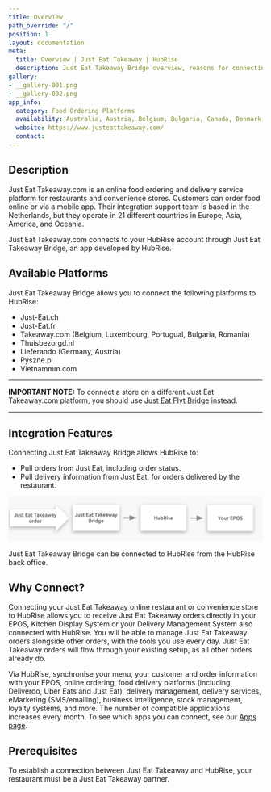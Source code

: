 ```yaml
---
title: Overview
path_override: "/"
position: 1
layout: documentation
meta:
  title: Overview | Just Eat Takeaway | HubRise
  description: Just Eat Takeaway Bridge overview, reasons for connecting it to HubRise and summary of integrated features. Synchronise data between your EPOS and your apps.
gallery:
- __gallery-001.png
- __gallery-002.png
app_info:
  category: Food Ordering Platforms
  availability: Australia, Austria, Belgium, Bulgaria, Canada, Denmark, France, Germany, Ireland, Israel, Italy, Luxembourg, Netherlands, New Zealand, Norway, Poland, Portugal, Romania, Spain, Switzerland, United Kingdom
  website: https://www.justeattakeaway.com/
  contact: 
---
```


## Description

Just Eat Takeaway.com is an online food ordering and delivery service platform for restaurants and convenience stores. Customers can order food online or via a mobile app. Their integration support team is based in the Netherlands, but they operate in 21 different countries in Europe, Asia, America, and Oceania.

Just Eat Takeaway.com connects to your HubRise account through Just Eat Takeaway Bridge, an app developed by HubRise.

## Available Platforms

Just Eat Takeaway Bridge allows you to connect the following platforms to HubRise:

- Just-Eat.ch
- Just-Eat.fr
- Takeaway.com (Belgium, Luxembourg, Portugual, Bulgaria, Romania)
- Thuisbezorgd.nl
- Lieferando (Germany, Austria)
- Pyszne.pl
- Vietnammm.com

---

**IMPORTANT NOTE:** To connect a store on a different Just Eat Takeaway.com platform, you should use [Just Eat Flyt Bridge](/apps/just-eat-flyt/) instead.

---

## Integration Features

Connecting Just Eat Takeaway Bridge allows HubRise to:

- Pull orders from Just Eat, including order status.
- Pull delivery information from Just Eat, for orders delivered by the restaurant.

![Diagram of the connection flow between Just Eat Takeaway, Just Eat Takeaway Bridge, and HubRise](./images/000-2x-jet-connection-diagram.png)

Just Eat Takeaway Bridge can be connected to HubRise from the HubRise back office.

## Why Connect?

Connecting your Just Eat Takeaway online restaurant or convenience store to HubRise allows you to receive Just Eat Takeaway orders directly in your EPOS, Kitchen Display System or your Delivery Management System also connected with HubRise. You will be able to manage Just Eat Takeaway orders alongside other orders, with the tools you use every day. Just Eat Takeaway orders will flow through your existing setup, as all other orders already do.

Via HubRise, synchronise your menu, your customer and order information with your EPOS, online ordering, food delivery platforms (including Deliveroo, Uber Eats and Just Eat), delivery management, delivery services, eMarketing (SMS/emailing), business intelligence, stock management, loyalty systems, and more. The number of compatible applications increases every month. To see which apps you can connect, see our [Apps page](/apps).

## Prerequisites

To establish a connection between Just Eat Takeaway and HubRise, your restaurant must be a Just Eat Takeaway partner.
